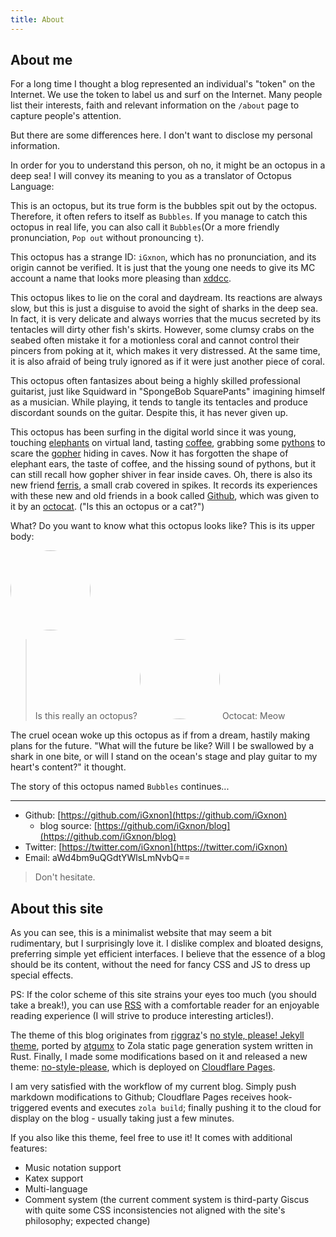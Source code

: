 ```yaml
---
title: About
---
```


## About me

For a long time I thought a blog represented an individual's "token" on the Internet. We use the token to label us and surf on the Internet. Many people list their interests, faith and relevant information on the `/about` page to capture people's attention.

But there are some differences here. I don't want to disclose my personal information.

In order for you to understand this person, oh no, it might be an octopus in a deep sea! I will convey its meaning to you as a translator of Octopus Language:

This is an octopus, but its true form is the bubbles spit out by the octopus. Therefore, it often refers to itself as `Bubbles`. If you manage to catch this octopus in real life, you can also call it `Bubbles`(Or a more friendly pronunciation, `Pop out` without pronouncing `t`).

This octopus has a strange ID: `iGxnon`, which has no pronunciation, and its origin cannot be verified. It is just that the young one needs to give its MC account a name that looks more pleasing than [xddcc](https://www.reddit.com/r/TheDigitalCircus/comments/17v0rdb/what_does_xddcc_mean/).

This octopus likes to lie on the coral and daydream. Its reactions are always slow, but this is just a disguise to avoid the sight of sharks in the deep sea. In fact, it is very delicate and always worries that the mucus secreted by its tentacles will dirty other fish's skirts. However, some clumsy crabs on the seabed often mistake it for a motionless coral and cannot control their pincers from poking at it, which makes it very distressed. At the same time, it is also afraid of being truly ignored as if it were just another piece of coral.

This octopus often fantasizes about being a highly skilled professional guitarist, just like Squidward in "SpongeBob SquarePants" imagining himself as a musician. While playing, it tends to tangle its tentacles and produce discordant sounds on the guitar. Despite this, it has never given up.

This octopus has been surfing in the digital world since it was young, touching [elephants](https://www.php.net/) on virtual land, tasting [coffee](https://www.java.com/), grabbing some [pythons](https://www.python.org/) to scare the [gopher](https://go.dev/) hiding in caves. Now it has forgotten the shape of elephant ears, the taste of coffee, and the hissing sound of pythons, but it can still recall how gopher shiver in fear inside caves. Oh, there is also its new friend [ferris](https://rustacean.net/), a small crab covered in spikes. It records its experiences with these new and old friends in a book called [Github](https://github.com/iGxnon), which was given to it by an [octocat](https://octodex.github.com/). ("Is this an octopus or a cat?")

What? Do you want to know what this octopus looks like? This is its upper body:

<img src="/images/logo.png" width=128 height=128 style="border-radius: 100%;"/>

> Is this really an octopus?
> <img src="https://octodex.github.com/images/original.png" width=128 height=128 style="border-radius: 100%;"/>
> Octocat: Meow

The cruel ocean woke up this octopus as if from a dream, hastily making plans for the future. "What will the future be like? Will I be swallowed by a shark in one bite, or will I stand on the ocean's stage and play guitar to my heart's content?" it thought.

The story of this octopus named `Bubbles` continues...

---

+ Github: [https://github.com/iGxnon](https://github.com/iGxnon)
  + blog source: [https://github.com/iGxnon/blog](https://github.com/iGxnon/blog)
+ Twitter: [https://twitter.com/iGxnon](https://twitter.com/iGxnon)
+ Email: aWd4bm9uQGdtYWlsLmNvbQ==

> Don't hesitate.

## About this site

As you can see, this is a minimalist website that may seem a bit rudimentary, but I surprisingly love it. I dislike complex and bloated designs, preferring simple yet efficient interfaces. I believe that the essence of a blog should be its content, without the need for fancy CSS and JS to dress up special effects.

PS: If the color scheme of this site strains your eyes too much (you should take a break!), you can use <a href="/posts/atom.xml" type="application/atom+xml">RSS</a> with a comfortable reader for an enjoyable reading experience (I will strive to produce interesting articles!).

The theme of this blog originates from [riggraz](https://riggraz.dev/)'s [no style, please! Jekyll theme](https://riggraz.dev/no-style-please/), ported by [atgumx](https://github.com/atgumx/no-style-please) to Zola static page generation system written in Rust. Finally, I made some modifications based on it and released a new theme: [no-style-please](https://github.com/iGxnon/no-style-please), which is deployed on [Cloudflare Pages](https://pages.cloudflare.com/).

I am very satisfied with the workflow of my current blog. Simply push markdown modifications to Github; Cloudflare Pages receives hook-triggered events and executes `zola build`; finally pushing it to the cloud for display on the blog - usually taking just a few minutes.

If you also like this theme, feel free to use it! It comes with additional features:

- Music notation support
- Katex support
- Multi-language
- Comment system (the current comment system is third-party Giscus with quite some CSS inconsistencies not aligned with the site's philosophy; expected change)
